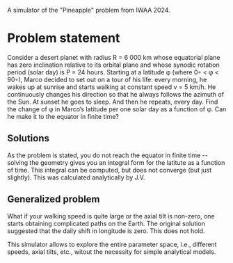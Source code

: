 A simulator of the "Pineapple" problem from IWAA 2024.

# Problem statement

Consider a desert planet with radius R = 6 000 km whose equatorial plane has zero inclination relative to its orbital plane
and whose synodic rotation period (solar day) is P = 24 hours. Starting at a latitude φ (where 0◦ < φ < 90◦), Marco
decided to set out on a tour of his life: every morning, he wakes up at sunrise and starts walking at constant speed
v = 5 km/h. He continuously changes his direction so that he always follows the azimuth of the Sun. At sunset he goes to
sleep. And then he repeats, every day. Find the change of φ in Marco’s latitude per one solar day as a function of φ. Can
he make it to the equator in finite time?

## Solutions
As the problem is stated, you do not reach the equator in finite time -- solving the geometry gives you an integral form for the latitute
as a function of time. This integral can be computed, but does not converge (but just slightly). This was calculated analytically by J.V.

## Generalized problem
What if your walking speed is quite large or the axial tilt is non-zero, one starts obtaining complicated paths on the Earth.
The original solution suggested that the daily shift in longitude is zero. This does not hold.


This simulator allows to explore the entire parameter space, i.e., different speeds, axial tilts, etc., witout the necessity for simple analytical models.
